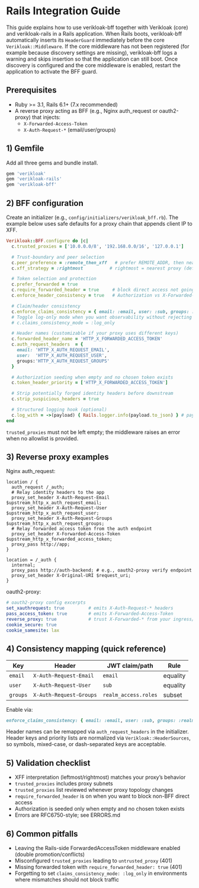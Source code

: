 # Rails Integration Guide

This guide explains how to use verikloak-bff together with Verikloak (core) and verikloak-rails in a Rails application.
When Rails boots, verikloak-bff automatically inserts its `HeaderGuard` immediately before the core `Verikloak::Middleware`.
If the core middleware has not been registered (for example because discovery settings are missing), verikloak-bff logs a
warning and skips insertion so that the application can still boot. Once discovery is configured and the core middleware is
enabled, restart the application to activate the BFF guard.

## Prerequisites
- Ruby >= 3.1, Rails 6.1+ (7.x recommended)
- A reverse proxy acting as BFF (e.g., Nginx auth_request or oauth2-proxy) that injects:
  - `X-Forwarded-Access-Token`
  - `X-Auth-Request-*` (email/user/groups)

## 1) Gemfile
Add all three gems and bundle install.

```ruby
gem 'verikloak'
gem 'verikloak-rails'
gem 'verikloak-bff'
```

## 2) BFF configuration
Create an initializer (e.g., `config/initializers/verikloak_bff.rb`). The example below uses safe defaults for a proxy chain that appends client IP to XFF.

```ruby
Verikloak::BFF.configure do |c|
  c.trusted_proxies = ['10.0.0.0/8', '192.168.0.0/16', '127.0.0.1']

  # Trust-boundary and peer selection
  c.peer_preference = :remote_then_xff   # prefer REMOTE_ADDR, then nearest XFF (default)
  c.xff_strategy = :rightmost          # rightmost = nearest proxy (default)

  # Token selection and protection
  c.prefer_forwarded = true
  c.require_forwarded_header = true     # block direct access not going through BFF
  c.enforce_header_consistency = true   # Authorization vs X-Forwarded-Access-Token must match

  # Claim/header consistency
  c.enforce_claims_consistency = { email: :email, user: :sub, groups: :realm_roles }
  # Toggle log-only mode when you want observability without rejecting requests
  # c.claims_consistency_mode = :log_only

  # Header names (customizable if your proxy uses different keys)
  c.forwarded_header_name = 'HTTP_X_FORWARDED_ACCESS_TOKEN'
  c.auth_request_headers  = {
    email: 'HTTP_X_AUTH_REQUEST_EMAIL',
    user:  'HTTP_X_AUTH_REQUEST_USER',
    groups:'HTTP_X_AUTH_REQUEST_GROUPS'
  }

  # Authorization seeding when empty and no chosen token exists
  c.token_header_priority = ['HTTP_X_FORWARDED_ACCESS_TOKEN']

  # Strip potentially forged identity headers before downstream
  c.strip_suspicious_headers = true

  # Structured logging hook (optional)
  c.log_with = ->(payload) { Rails.logger.info(payload.to_json) } # payload strings are sanitized before this hook is invoked
end
```

`trusted_proxies` must not be left empty; the middleware raises an error when no allowlist is provided.

## 3) Reverse proxy examples

Nginx auth_request:

```nginx
location / {
  auth_request /_auth;
  # Relay identity headers to the app
  proxy_set_header X-Auth-Request-Email  $upstream_http_x_auth_request_email;
  proxy_set_header X-Auth-Request-User   $upstream_http_x_auth_request_user;
  proxy_set_header X-Auth-Request-Groups $upstream_http_x_auth_request_groups;
  # Relay forwarded access token from the auth endpoint
  proxy_set_header X-Forwarded-Access-Token $upstream_http_x_forwarded_access_token;
  proxy_pass http://app;
}

location = /_auth {
  internal;
  proxy_pass http://auth-backend; # e.g., oauth2-proxy verify endpoint
  proxy_set_header X-Original-URI $request_uri;
}
```

oauth2-proxy:

```yaml
# oauth2-proxy config excerpts
set_xauthrequest: true         # emits X-Auth-Request-* headers
pass_access_token: true        # emits X-Forwarded-Access-Token
reverse_proxy: true            # trust X-Forwarded-* from your ingress/proxy
cookie_secure: true
cookie_samesite: lax
```

## 4) Consistency mapping (quick reference)

| Key      | Header                   | JWT claim/path       | Rule     |
|----------|--------------------------|----------------------|----------|
| `email`  | `X-Auth-Request-Email`   | `email`              | equality |
| `user`   | `X-Auth-Request-User`    | `sub`                | equality |
| `groups` | `X-Auth-Request-Groups`  | `realm_access.roles` | subset   |

Enable via:

```ruby
enforce_claims_consistency: { email: :email, user: :sub, groups: :realm_roles }
```

Header names can be remapped via `auth_request_headers` in the initializer. Header keys and priority lists are normalized via `Verikloak::HeaderSources`, so symbols, mixed-case, or dash-separated keys are acceptable.

## 5) Validation checklist
- XFF interpretation (leftmost/rightmost) matches your proxy’s behavior
- `trusted_proxies` includes proxy subnets
- `trusted_proxies` list reviewed whenever proxy topology changes
- `require_forwarded_header` is on when you want to block non-BFF direct access
- Authorization is seeded only when empty and no chosen token exists
- Errors are RFC6750-style; see ERRORS.md

## 6) Common pitfalls
- Leaving the Rails-side ForwardedAccessToken middleware enabled (double promotion/conflicts)
- Misconfigured `trusted_proxies` leading to `untrusted_proxy` (401)
- Missing forwarded token with `require_forwarded_header: true` (401)
- Forgetting to set `claims_consistency_mode: :log_only` in environments where mismatches should not block traffic

